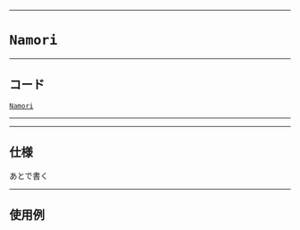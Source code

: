 _____

# `Namori`

_____

## コード

[`Namori`](https://github.com/titanium-22/Library_py/blob/main/Graph/Namori.py)
<!-- code=https://github.com/titanium-22/Library_py/blob/main/Graph\Namori.py -->

_____


_____

## 仕様

あとで書く

_____

## 使用例

```python
```


